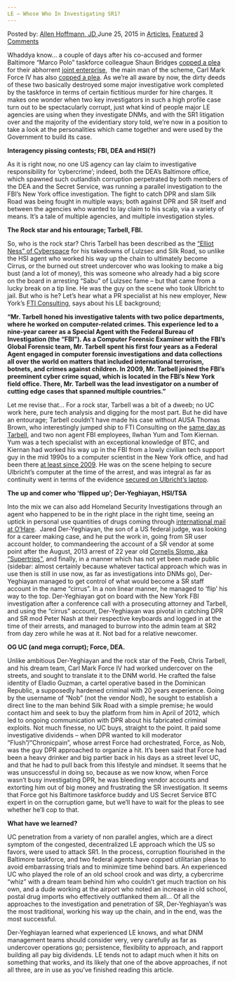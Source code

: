 ```yaml
---
LE – Whose Who In Investigating SR1?
---
```

<article class="post-listing post-10926 post type-post status-publish format-standard has-post-thumbnail hentry category-deepdot-news tag-investigating tag-le tag-sr1">
    <div class="post-inner">
    <p class="post-meta">
    <span>Posted by: <a href="https://www.deepdotweb.com/author/lionelhutz/" title="">Allen Hoffmann, JD </a></span>
    <span>June 25, 2015</span>
    <span>in <a href="https://www.deepdotweb.com/category/articles/" rel="category tag">Articles</a>, <a href="https://www.deepdotweb.com/category/deepdot-news/" rel="category tag">Featured</a></span>
    <span><a href="https://www.deepdotweb.com/2015/06/25/le-whose-who-in-investigating-sr1/#comments">3 Comments</a></span>
    </p>
    <div class="clear"></div>
    <div class="entry">
    <p>Whaddya know&#8230; a couple of days after his co-accused and former Baltimore “Marco Polo” taskforce colleague Shaun Bridges <a href="https://www.deepdotweb.com/2015/06/23/secret-service-agent-cops-plea-on-sr1-theft/">copped a plea</a> for their abhorrent <a href="https://www.deepdotweb.com/2015/04/16/the-many-faces-of-corrupt-dea-agent-carl-force/">joint enterprise</a>,  the main man of the scheme, Carl Mark Force IV has also <a href="http://www.bloomberg.com/news/articles/2015-06-23/second-u-s-agent-agrees-to-plead-guilty-to-bitcoin-theft">copped a plea</a>. As we’re all aware by now, the dirty deeds of these two basically destroyed some major investigative work completed by the taskforce in terms of certain fictitious murder for hire charges. It makes one wonder when two key investigators in such a high profile case turn out to be spectacularly corrupt, just what kind of people major LE agencies are using when they investigate DNMs, and with the SR1 litigation over and the majority of the evidentiary story told, we’re now in a position to take a look at the personalities which came together and were used by the Government to build its case.</p>
    <p><strong>Interagency pissing contests; FBI, DEA and HSI(?)</strong></p>
    <p>As it is right now, no one US agency can lay claim to investigative responsibility for ‘cybercrime’; indeed, both the DEA’s Baltimore office, which spawned such outlandish corruption perpetrated by both members of the DEA and the Secret Service, was running a parallel investigation to the FBI’s New York office investigation. The fight to catch DPR and slam Silk Road was being fought in multiple ways; both against DPR and SR itself and between the agencies who wanted to lay claim to his scalp, via a variety of means. It’s a tale of multiple agencies, and multiple investigation styles.</p>
    <p><strong>The Rock star and his entourage; Tarbell, FBI.</strong></p>
    <p>So, who is the rock star? Chris Tarbell has been described as the <a href="http://www.ibtimes.co.uk/christopher-tarbell-sabu-dread-pirate-roberts-elliot-511177">“Elliot Ness” of Cyberspace</a> for his takedowns of Lulzsec and Silk Road, so unlike the HSI agent who worked his way up the chain to ultimately become Cirrus, or the burned out street undercover who was looking to make a big bust (and a lot of money), this was someone who already had a big score on the board in arresting “Sabu” of Lulzsec fame – but that came from a lucky break on a tip line. He was the guy on the scene who took Ulbricht to jail. But who is he? Let’s hear what a PR specialist at his new employer, New York’s <a href="http://www.fticonsulting.com/global2/professionals/christopher-tarbell.aspx">FTI Consulting</a>, says about his LE background;</p>
    <p><strong>“Mr. Tarbell honed his investigative talents with two police departments, where he worked on computer-related crimes. This experience led to a nine-year career as a Special Agent with the Federal Bureau of Investigation (the “FBI”). As a Computer Forensic Examiner with the FBI’s Global Forensic team, Mr. Tarbell spent his first four years as a Federal Agent engaged in computer forensic investigations and data collections all over the world on matters that included international terrorism, botnets, and crimes against children. In 2009, Mr. Tarbell joined the FBI’s preeminent cyber crime squad, which is located in the FBI’s New York field office. There, Mr. Tarbell was the lead investigator on a number of cutting edge cases that spanned multiple countries.” </strong></p>
    <p>Let me revise that&#8230; For a rock star, Tarbell was a bit of a dweeb; no UC work here, pure tech analysis and digging for the most part. But he did have an entourage; Tarbell couldn’t have made his case without AUSA Thomas Brown, who interestingly jumped ship to FTI Consulting on the <a href="http://www.marketwatch.com/story/fti-consulting-appoints-thomas-brown-and-christopher-tarbell-to-bolster-its-cyber-security-solutions-offering-2014-05-08">same day as Tarbell</a>, and two non agent FBI employees, Ilwhan Yum and Tom Kiernan. Yum was a tech specialist with an exceptional knowledge of BTC, and Kiernan had worked his way up in the FBI from a lowly civilian tech support guy in the mid 1990s to a computer scientist in the New York office, and had been there <a href="https://www.fbi.gov/newyork/press-releases/2010/nyfo091510-1.htm">at least since 2009</a>. He was on the scene helping to secure Ulbricht’s computer at the time of the arrest, and was integral as far as continuity went in terms of the evidence <a href="http://www.businessinsider.com.au/the-arrest-of-silk-road-mastermind-ross-ulbricht-2015-1">secured on Ulbricht’s laptop</a>.</p>
    <p><strong>The up and comer who ‘flipped up’; Der-Yeghiayan, HSI/TSA</strong></p>
    <p>Into the mix we can also add Homeland Security Investigations through an agent who happened to be in the right place in the right time, seeing an uptick in personal use quantities of drugs coming through <a href="http://www.forensicmag.com/news/2015/01/federal-agent-explains-how-he-trapped-silk-road-suspect">international mail at O’Hare</a>.  Jared Der-Yeghiayan, the son of a US federal judge, was looking for a career making case, and he put the work in, going from SR user account holder, to commandeering the account of a SR vendor at some point after the August, 2013 arrest of 22 year old <a href="http://www.justice.gov/usao/iln/pr/chicago/2014/pr0424_01.html" target="_blank">Cornelis Slomp, aka “Supertrips”</a>, and finally, in a manner which has not yet been made public (sidebar: almost certainly because whatever tactical approach which was in use then is still in use now, as far as investigations into DNMs go), Der-Yeghiayan managed to get control of what would become a SR staff account in the name “cirrus”. In a non linear manner, he managed to ‘flip’ his way to the top. Der-Yeghiayan got on board with the New York FBI investigation after a conference call with a prosecuting attorney and Tarbell, and using the “cirrus” account, Der-Yeghiayan was pivotal in catching DPR and SR mod Peter Nash at their respective keyboards and logged in at the time of their arrests, and managed to burrow into the admin team at SR2 from day zero while he was at it. Not bad for a relative newcomer.</p>
    <p><strong>OG UC (and mega corrupt); Force, DEA.</strong></p>
    <p>Unlike ambitious Der-Yeghiayan and the rock star of the Feeb, Chris Tarbell, and his dream team, Carl Mark Force IV had worked undercover on the streets, and sought to translate it to the DNM world. He crafted the false identity of Eladio Guzman, a cartel operative based in the Dominican Republic, a supposedly hardened criminal with 20 years experience. Going by the username of “Nob” (not the vendor Nod), he sought to establish a direct line to the man behind Silk Road with a simple premise; he would contact him and seek to buy the platform from him in April of 2012, which led to ongoing communication with DPR about his fabricated criminal exploits. Not much finesse, no UC buys, straight to the point. It paid some investigative dividends – when DPR wanted to kill moderator “Flush”/“Chronicpain”, whose arrest Force had orchestrated, Force, as Nob, was the guy DPR approached to organize a hit. It’s been said that Force had been a heavy drinker and big partier back in his days as a street level UC, and that he had to pull back from this lifestyle and mindset. It seems that he was unsuccessful in doing so, because as we now know, when Force wasn’t busy investigating DPR, he was bleeding vendor accounts and extorting him out of big money and frustrating the SR investigation. It seems that Force got his Baltimore taskforce buddy and US Secret Service BTC expert in on the corruption game, but we’ll have to wait for the pleas to see whether he’ll cop to that.</p>
    <p><strong>What have we learned?</strong></p>
    <p>UC penetration from a variety of non parallel angles, which are a direct symptom of the congested, decentralized LE approach which the US so favors, were used to attack SR1. In the process, corruption flourished in the Baltimore taskforce, and two federal agents have copped utilitarian pleas to avoid embarrassing trials and to minimize time behind bars. An experienced UC who played the role of an old school crook and was dirty, a cybercrime “whiz” with a dream team behind him who couldn’t get much traction on his own, and a dude working at the airport who noted an increase in old school, postal drug imports who effectively outflanked them all&#8230; Of all the approaches to the investigation and penetration of SR, Der-Yeghiayan’s was the most traditional, working his way up the chain, and in the end, was the most successful.</p>
    <p>Der-Yeghiayan learned what experienced LE knows, and what DNM management teams should consider very, very carefully as far as undercover operations go; persistence, flexibility to approach, and rapport building all pay big dividends. LE tends not to adapt much when it hits on something that works, and its likely that one of the above approaches, if not all three, are in use as you’ve finished reading this article.</p>
    </div>
    <span style="display:none"><a href="https://www.deepdotweb.com/tag/investigating/" rel="tag">investigating</a> <a href="https://www.deepdotweb.com/tag/le/" rel="tag">le</a> <a href="https://www.deepdotweb.com/tag/sr1/" rel="tag">sr1</a></span> <span style="display:none" class="updated">2015-06-25</span>
    <div style="display:none" class="vcard author" itemprop="author" itemscope itemtype="http://schema.org/Person"><strong class="fn" itemprop="name"><a href="https://www.deepdotweb.com/author/lionelhutz/" title="Posts by Allen Hoffmann, JD" rel="author">Allen Hoffmann, JD</a></strong></div>
    </div>
</article>

